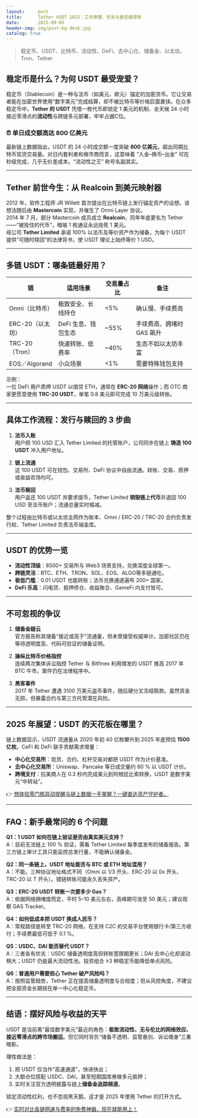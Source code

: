 ```yaml
---
layout:     post
title:      Tether USDT 2025：工作原理、优劣与是否值得用
date:       2025-09-05
header-img: img/post-bg-desk.jpg
catalog: true
---
```


> 稳定币、USDT、比特币、流动性、DeFi、去中心化、储备金、以太坊、Tron、Tether

## 稳定币是什么？为何 USDT 最受宠爱？
稳定币（Stablecoin）是一种与法币（如美元、欧元）锚定的加密货币。它让交易者能在加密世界使用“数字美元”完成结算，却不被比特币等价格巨震裹挟。在众多稳定币中，**Tether 的 USDT** 凭借一枚代币即锁定 1 美元的机制、全天候 24 小时接近零滑点的**流动性**与跨链多元部署，牢牢占据C位。

### ⏰ 单日成交额高达 800 亿美元
最新链上数据指出，USDT 的 24 小时成交额一度突破 **800 亿美元**，超出同期比特币现货交易量。对日内套利者和做市商而言，这意味着 “入金–换币–出金” 可在秒级完成，几乎无价差成本。“流动性之王” 称号名副其实。

---

## Tether 前世今生：从 Realcoin 到美元映射器

2012 年，软件工程师 JR Willett 首次提出在比特币链上发行锚定资产的设想。该想法随后由 **Mastercoin** 实现，并催生了 Omni Layer 协议。  
2014 年 7 月，部分 Mastercoin 成员成立 **Realcoin**，同年年底更名为 Tether——“被拴住的代币”，暗喻 1 枚通证永远拴死 1 美元。  
母公司 **Tether Limited** 承诺 100% 以法币及等价资产作为储备，为每个 USDT 提供“可随时赎回”的法律背书，使 USDT 理论上始终等价 1 USD。

---

## 多链 USDT：哪条链最好用？

| 链 | 适用场景 | 交易量占比 | 备注 |
|---|---|---|---|
| Omni（比特币） | 极致安全、长线持仓 | <5% | 确认慢、手续费高 |
| ERC-20（以太坊） | DeFi 生息、钱包生态 | ~55% | 手续费高、拥堵时 GAS 飙升 |
| TRC-20（Tron） | 快速转账、低费率 | ~40% | 生态不如以太坊丰富 |
| EOS／Algorand | 小众场景 | <1% | 需要特殊钱包支持 |

示例：  
一位 DeFi 用户质押 USDT 以借贷 ETH，通常在 **ERC-20 网络**操作；而 OTC 商家更愿意使用 **TRC-20 USDT**，单笔 0.8 美元即可完成 10 万美元级转账。  

---

## 具体工作流程：发行与赎回的 3 步曲

1. **法币入账**  
   用户把 100 USD 汇入 Tether Limited 的托管账户，公司同步在链上 **铸造 100 USDT** 冲入用户地址。

2. **链上流通**  
   这 100 USDT 可在钱包、交易所、DeFi 协议中自由流通。转账、交易、质押或收益农场均可。

3. **法币赎回**  
   用户返还 100 USDT 并要求提币，Tether Limited **销毁链上代币**并退回 100 USD 至法币账户；流通总量实时缩减。

整个过程由比特币或以太坊主网作为账本、Omni / ERC-20 / TRC-20 合约负责发行权、Tether Limited 负责法币端金库。

---

## USDT 的优势一览

- **流动性顶级**：8500+ 交易所与 Web3 场景支持，兑换深度全球第一。  
- **跨链灵活**：BTC、ETH、TRON、SOL、EOS、ALGO等多链通吃。  
- **极低门槛**：0.01 USDT 也能转账；法币兑换通道遍布 200+ 国家。  
- **DeFi 乐高**：闪电贷、抵押债仓、收益聚合、GameFi 内支付皆可。  

---

## 不可忽视的争议

1. **储备金疑云**  
   官方报告称其储备“接近或高于”流通量，但未曾接受权威审计。加密社区仍在等待透明度高、代码可验证的储备证明。

2. **操纵比特币价格指控**  
   连续两次集体诉讼指控 Tether 与 Bitfinex 利用增发的 USDT 推高 2017 年 BTC 牛市。案件仍在法律程序中。

3. **黑客事件**  
   2017 年 Tether 遭遇 3100 万美元盗币事件，随后硬分叉冻结赃款。虽然资金无损，但暴露合约与第三方托管潜在风险。

---

## 2025 年展望：USDT 的天花板在哪里？

链上数据显示，USDT 流通量从 2020 年初 40 亿枚攀升到 2025 年底预估 **1500 亿枚**。CeFi 和 DeFi 联手贡献需求增量：

- **中心化交易所**：现货、合约、杠杆交易对都把 USDT 作为计价基准。  
- **去中心化交易所**：Uniswap、Pancake 等日成交量约 60 % 以 USDT 计价。  
- **跨境支付**：拉美商人在 0.3 秒内完成美元到阿根廷比索转换，USDT 是数字美元“中转站”。  

👉 [想体验零门槛异动提醒与链上数据一手掌握？一键直达资产守护者。](https://okxdog.com/)

---

## FAQ：新手最常问的 6 个问题

**Q1：1 USDT 如何在链上验证是否由真实美元支持？**  
A：目前无法链上 100 % 验证，需看 Tether Limited 每季度发布的储备报告。第三方链上审计工具只能监控总发行量，不能确认储备金。

**Q2：同一条链上，USDT 地址能否与 BTC 或 ETH 地址混用？**  
A：不能。三种协议地址格式不同（Omni 以 1/3 开头、ERC-20 以 0x 开头、TRC-20 以 T 开头）。错链转账可能永久丢失资产。

**Q3：ERC-20 USDT 转账一次要多少 Gas？**  
A：依据网络拥堵度而定，平时 5–10 美元左右，高峰期可涨至 50 美元；建议观察 GAS Tracker。

**Q4：如何低成本把 USDT 换成人民币？**  
A：常规路径是转至 TRC-20 网络，在支持 C2C 的交易平台使用银行卡/第三方收付；手续费最低可低于 0.1 %。

**Q5：USDC、DAI 能否替代 USDT？**  
A：三者各有优劣：USDC 储备透明度高但转账宽限期更长；DAI 去中心化却波动稍大；USDT 仍是最大流动性池。投资组合 ≥3 种稳定币能降低单点风险。

**Q6：普通用户需要担心 Tether 破产风险吗？**  
A：按照监管趋势，Tether 正在提高储备透明度与合规度；但从风控角度，不建议把全部资金长期锁在单一中心化稳定币。

---

## 结语：摆好风险与收益的天平

USDT 是当前离“最佳数字美元”最近的角色：**极致流动性、无与伦比的网络效应、接近零滑点的跨市场搬运**。但它同时背负“储备不透明、监管悬剑、诉讼缠身”三重暗影。  

理性做法是：  
1. 把 USDT 仅当作“高速通道”，快进快出；  
2. 大额仓位搭配 USDC、DAI，甚至短期国库券做多元抵押；  
3. 实时关注官方透明披露与链上**储备金追踪频道**。  

锁定流动性红利，也不忽视黑天鹅，这才是 2025 年使用 Tether 的打开方式。  

👉 [实时对比各链网速与费率的免费神器，现在就能用上！](https://okxdog.com/)